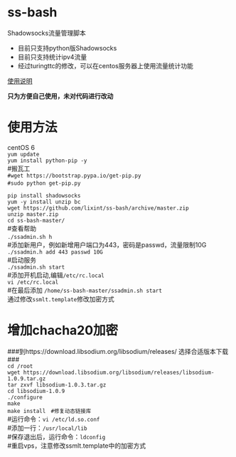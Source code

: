 ss-bash
=======

Shadowsocks流量管理脚本

* 目前只支持python版Shadowsocks
* 目前只支持统计ipv4流量
* 经过turingttc的修改，可以在centos服务器上使用流量统计功能

[使用说明][User Manual]


[User Manual]:    https://github.com/hellofwy/ss-bash/wiki

**只为方便自己使用，未对代码进行改动**

使用方法
=======
centOS 6  
`yum update`  
`yum install python-pip -y`  
#搬瓦工  
`#wget https://bootstrap.pypa.io/get-pip.py`  
`#sudo python get-pip.py`      
  
`pip install shadowsocks`  
`yum -y install unzip bc`  
`wget https://github.com/lixint/ss-bash/archive/master.zip`  
`unzip master.zip`  
`cd ss-bash-master/`   
#查看帮助      
`./ssadmin.sh h`      
#添加新用户，例如新增用户端口为443，密码是passwd，流量限制10G    
`./ssadmin.h add 443 passwd 10G`  
#启动服务   
`./ssadmin.sh start`   
#添加开机启动,编辑`/etc/rc.local`   
`vi /etc/rc.local`   
#在最后添加	`/home/ss-bash-master/ssadmin.sh start`  
通过修改`ssmlt.template`修改加密方式   

增加chacha20加密
==============
###到https://download.libsodium.org/libsodium/releases/  选择合适版本下载###   
`cd /root`   
`wget https://download.libsodium.org/libsodium/releases/libsodium-1.0.9.tar.gz`   
`tar zxvf libsodium-1.0.3.tar.gz`   
`cd libsodium-1.0.9`   
`./configure`   
`make`   
`make install`  
`#修复动态链接库`  
#运行命令：`vi /etc/ld.so.conf`  
#添加一行：`/usr/local/lib`  
#保存退出后，运行命令：`ldconfig`  
#重启vps，注意修改ssmlt.template中的加密方式

